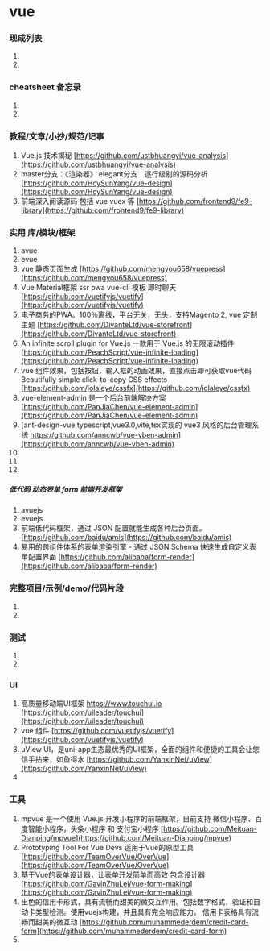 
# vue

### 现成列表
1. 
1. 

### cheatsheet 备忘录
1. 
1. 

### 教程/文章/小抄/规范/记事
1. Vue.js 技术揭秘
[https://github.com/ustbhuangyi/vue-analysis](https://github.com/ustbhuangyi/vue-analysis)
1. master分支：《渲染器》 elegant分支：逐行级别的源码分析
[https://github.com/HcySunYang/vue-design](https://github.com/HcySunYang/vue-design)
1. 前端深入阅读源码 包括 vue vuex 等
[https://github.com/frontend9/fe9-library](https://github.com/frontend9/fe9-library)

### 实用 库/模块/框架
1. avue
1. evue
1. vue 静态页面生成
[https://github.com/mengyou658/vuepress](https://github.com/mengyou658/vuepress)
1. Vue Material框架 ssr pwa  vue-cli 模板 即时聊天 
[https://github.com/vuetifyjs/vuetify](https://github.com/vuetifyjs/vuetify)
1. 电子商务的PWA。100％离线，平台无关，无头，支持Magento 2, vue 定制 主题
[https://github.com/DivanteLtd/vue-storefront](https://github.com/DivanteLtd/vue-storefront)
1. An infinite scroll plugin for Vue.js  一款用于 Vue.js 的无限滚动插件
[https://github.com/PeachScript/vue-infinite-loading](https://github.com/PeachScript/vue-infinite-loading)
1. vue 组件效果，包括按钮，输入框的动画效果，直接点击即可获取vue代码 Beautifully simple click-to-copy CSS effects
[https://github.com/jolaleye/cssfx](https://github.com/jolaleye/cssfx)
1. vue-element-admin 是一个后台前端解决方案
[https://github.com/PanJiaChen/vue-element-admin](https://github.com/PanJiaChen/vue-element-admin)
1. [ant-design-vue,typescript,vue3.0,vite,tsx实现的 vue3 风格的后台管理系统 https://github.com/anncwb/vue-vben-admin](https://github.com/anncwb/vue-vben-admin)
1. 
1. 
1. 

##### 低代码 动态表单 form 前端开发框架
1. avuejs
1. evuejs
1. 前端低代码框架，通过 JSON 配置就能生成各种后台页面。
[https://github.com/baidu/amis](https://github.com/baidu/amis)
1. 易用的跨组件体系的表单渲染引擎 - 通过 JSON Schema 快速生成自定义表单配置界面
[https://github.com/alibaba/form-render](https://github.com/alibaba/form-render)

### 完整项目/示例/demo/代码片段
1. 

1. 

### 测试
1. 
1. 

### UI
1. 高质量移动端UI框架 https://www.touchui.io
[https://github.com/uileader/touchui](https://github.com/uileader/touchui)
1. vue 组件
[https://github.com/vuetifyjs/vuetify](https://github.com/vuetifyjs/vuetify)
1. uView UI，是uni-app生态最优秀的UI框架，全面的组件和便捷的工具会让您信手拈来，如鱼得水
[https://github.com/YanxinNet/uView](https://github.com/YanxinNet/uView)
1. 

### 工具
1. mpvue 是一个使用 Vue.js 开发小程序的前端框架，目前支持 微信小程序、百度智能小程序，头条小程序 和 支付宝小程序
[https://github.com/Meituan-Dianping/mpvue](https://github.com/Meituan-Dianping/mpvue)
1. Prototyping Tool For Vue Devs 适用于Vue的原型工具 
[https://github.com/TeamOverVue/OverVue](https://github.com/TeamOverVue/OverVue)
1. 基于Vue的表单设计器，让表单开发简单而高效 包含设计器
[https://github.com/GavinZhuLei/vue-form-making](https://github.com/GavinZhuLei/vue-form-making)
1. 出色的信用卡形式，具有流畅而甜美的微交互作用。包括数字格式，验证和自动卡类型检测。使用vuejs构建，并且具有完全响应能力。
信用卡表格具有流畅而甜美的微互动
[https://github.com/muhammederdem/credit-card-form](https://github.com/muhammederdem/credit-card-form)
1. 
